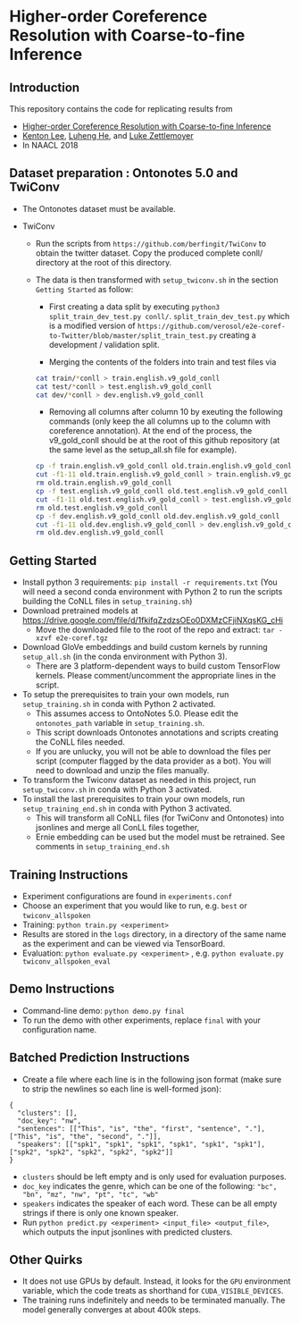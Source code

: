 # Higher-order Coreference Resolution with Coarse-to-fine Inference

## Introduction
This repository contains the code for replicating results from

* [Higher-order Coreference Resolution with Coarse-to-fine Inference](https://arxiv.org/abs/1804.05392)
* [Kenton Lee](http://kentonl.com/), [Luheng He](https://homes.cs.washington.edu/~luheng), and [Luke Zettlemoyer](https://www.cs.washington.edu/people/faculty/lsz)
* In NAACL 2018

## Dataset preparation : Ontonotes 5.0 and TwiConv

* The Ontonotes dataset must be available. 

* TwiConv
    * Run the scripts from `https://github.com/berfingit/TwiConv` to obtain the twitter dataset. Copy the  produced complete conll/ directory at the root of this directory.
    
    * The data is then transformed with `setup_twiconv.sh` in the section `Getting Started` as follow:
    
        * First creating a data split by executing `python3 split_train_dev_test.py conll/`. `split_train_dev_test.py` which is a modified version of `https://github.com/verosol/e2e-coref-to-Twitter/blob/master/split_train_test.py` creating a development / validation split.
        
        * Merging the contents of the folders into train and test files via
        
        ```bash
        cat train/*conll > train.english.v9_gold_conll
        cat test/*conll > test.english.v9_gold_conll
        cat dev/*conll > dev.english.v9_gold_conll
        ```
    
        * Removing all columns after column 10 by exeuting the following commands (only keep the all columns up to the column with coreference annotation).  At the end of the process, the v9_gold_conll should be at the 
        root of this github repository (at the same level as the setup_all.sh file for example).
    
        ```bash
        cp -f train.english.v9_gold_conll old.train.english.v9_gold_conll
        cut -f1-11 old.train.english.v9_gold_conll > train.english.v9_gold_conll
        rm old.train.english.v9_gold_conll
        cp -f test.english.v9_gold_conll old.test.english.v9_gold_conll
        cut -f1-11 old.test.english.v9_gold_conll > test.english.v9_gold_conll
        rm old.test.english.v9_gold_conll
        cp -f dev.english.v9_gold_conll old.dev.english.v9_gold_conll
        cut -f1-11 old.dev.english.v9_gold_conll > dev.english.v9_gold_conll
        rm old.dev.english.v9_gold_conll
        ```

## Getting Started

* Install python 3 requirements: `pip install -r requirements.txt` (You will need a second conda environment 
with Python 2 to run the scripts building the CoNLL files in `setup_training.sh`)
* Download pretrained models at https://drive.google.com/file/d/1fkifqZzdzsOEo0DXMzCFjiNXqsKG_cHi
  * Move the downloaded file to the root of the repo and extract: `tar -xzvf e2e-coref.tgz`
* Download GloVe embeddings and build custom kernels by running `setup_all.sh` (in the conda environment with Python 3).
  * There are 3 platform-dependent ways to build custom TensorFlow kernels. Please comment/uncomment the appropriate lines in the script.
* To setup the prerequisites to train your own models, run `setup_training.sh` in conda with Python 2 activated.
  * This assumes access to OntoNotes 5.0. Please edit the `ontonotes_path` variable in `setup_training.sh`.
  * This script downloads Ontonotes annotations and scripts creating the CoNLL files needed.
  * If you are unlucky, you will not be able to download the files per script (computer flagged by the data provider as a bot). You will need to download and unzip the files manually.
* To transform the Twiconv dataset as needed in this project, run `setup_twiconv.sh` in conda with Python 3 activated.
* To install the last prerequisites to train your own models, run `setup_training_end.sh` in conda with Python 3 activated.
  * This will transform all CoNLL files (for TwiConv and Ontonotes) into jsonlines and merge all ConLL files together,
  * Ernie embedding can be used but the model must be retrained. See comments in `setup_training_end.sh`


## Training Instructions

* Experiment configurations are found in `experiments.conf`
* Choose an experiment that you would like to run, e.g. `best` or `twiconv_allspoken`
* Training: `python train.py <experiment>`
* Results are stored in the `logs` directory, in a directory of the same name as the experiment and can be viewed via TensorBoard.
* Evaluation: `python evaluate.py <experiment>` , e.g. `python evaluate.py twiconv_allspoken_eval`

## Demo Instructions

* Command-line demo: `python demo.py final`
* To run the demo with other experiments, replace `final` with your configuration name.

## Batched Prediction Instructions

* Create a file where each line is in the following json format (make sure to strip the newlines so each line is well-formed json):
```
{
  "clusters": [],
  "doc_key": "nw",
  "sentences": [["This", "is", "the", "first", "sentence", "."], ["This", "is", "the", "second", "."]],
  "speakers": [["spk1", "spk1", "spk1", "spk1", "spk1", "spk1"], ["spk2", "spk2", "spk2", "spk2", "spk2"]]
}
```
  * `clusters` should be left empty and is only used for evaluation purposes.
  * `doc_key` indicates the genre, which can be one of the following: `"bc", "bn", "mz", "nw", "pt", "tc", "wb"`
  * `speakers` indicates the speaker of each word. These can be all empty strings if there is only one known speaker.
* Run `python predict.py <experiment> <input_file> <output_file>`, which outputs the input jsonlines with predicted clusters.

## Other Quirks

* It does not use GPUs by default. Instead, it looks for the `GPU` environment variable, which the code treats as shorthand for `CUDA_VISIBLE_DEVICES`.
* The training runs indefinitely and needs to be terminated manually. The model generally converges at about 400k steps.
